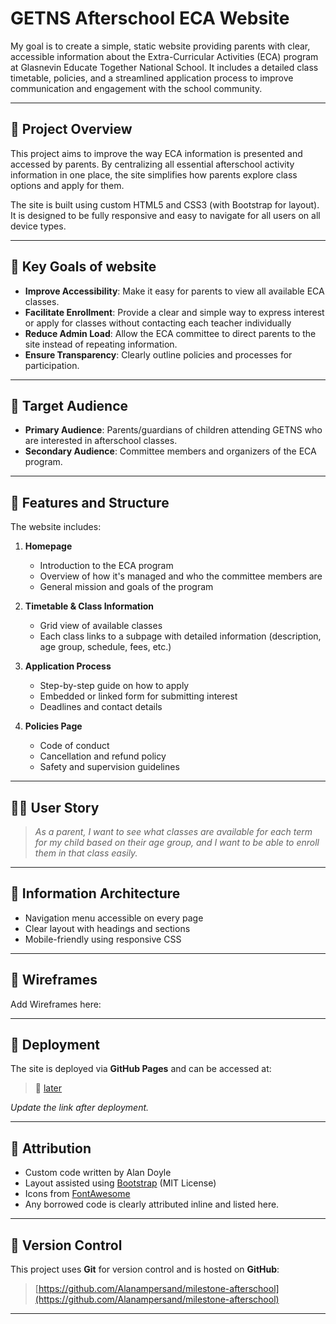 # GETNS Afterschool ECA Website

My goal is to create a simple, static website providing parents with clear, accessible information about the Extra-Curricular Activities (ECA) program at Glasnevin Educate Together National School. It includes a detailed class timetable, policies, and a streamlined application process to improve communication and engagement with the school community.

---

## 🌟 Project Overview

This project aims to improve the way ECA information is presented and accessed by parents. By centralizing all essential afterschool activity information in one place, the site simplifies how parents explore class options and apply for them.

The site is built using custom HTML5 and CSS3 (with Bootstrap for layout). It is designed to be fully responsive and easy to navigate for all users on all device types.

---

## 🎯 Key Goals of website

- **Improve Accessibility**: Make it easy for parents to view all available ECA classes.
- **Facilitate Enrollment**: Provide a clear and simple way to express interest or apply for classes without contacting each teacher individually
- **Reduce Admin Load**: Allow the ECA committee to direct parents to the site instead of repeating information.
- **Ensure Transparency**: Clearly outline policies and processes for participation.

---

## 👥 Target Audience

- **Primary Audience**: Parents/guardians of children attending GETNS who are interested in afterschool classes.
- **Secondary Audience**: Committee members and organizers of the ECA program.

---

## 🧭 Features and Structure

The website includes:

1. **Homepage**
   - Introduction to the ECA program  
   - Overview of how it's managed and who the committee members are  
   - General mission and goals of the program  

2. **Timetable & Class Information**
   - Grid view of available classes  
   - Each class links to a subpage with detailed information (description, age group, schedule, fees, etc.)

3. **Application Process**
   - Step-by-step guide on how to apply  
   - Embedded or linked form for submitting interest  
   - Deadlines and contact details  

4. **Policies Page**
   - Code of conduct  
   - Cancellation and refund policy  
   - Safety and supervision guidelines  

---

## 🧑‍💻 User Story

> *As a parent, I want to see what classes are available for each term for my child based on their age group, and I want to be able to enroll them in that class easily.*

---

## 🧩 Information Architecture

- Navigation menu accessible on every page  
- Clear layout with headings and sections  
- Mobile-friendly using responsive CSS

---

## 📐 Wireframes

Add Wireframes here: 


---

## 🚀 Deployment

The site is deployed via **GitHub Pages** and can be accessed at:

> 🔗 [later](later)

_Update the link after deployment._

---

## 🧾 Attribution

- Custom code written by Alan Doyle  
- Layout assisted using [Bootstrap](https://getbootstrap.com/) (MIT License)  
- Icons from [FontAwesome](https://fontawesome.com/)  
- Any borrowed code is clearly attributed inline and listed here.

---

## 🔧 Version Control

This project uses **Git** for version control and is hosted on **GitHub**:

> [https://github.com/Alanampersand/milestone-afterschool](https://github.com/Alanampersand/milestone-afterschool)

---

